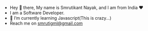 - Hey 👋 there, My name is Smrutikant Nayak, and I am from India ❤
- I am a Software Developer.
- 🌱 I’m currently learning Javascript(This is crazy...)
- Reach me on smrutigml@gmail.com

